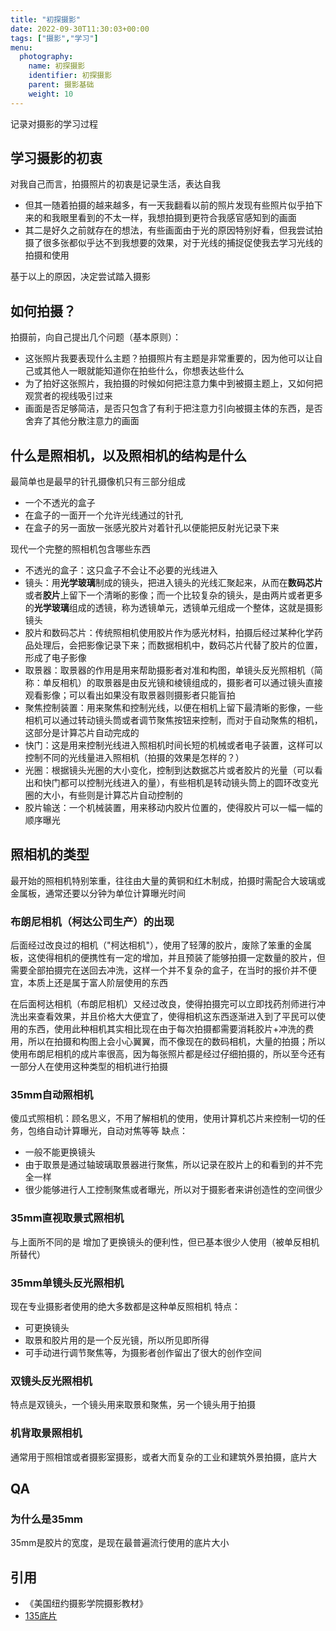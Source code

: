```yaml
---
title: "初探摄影"
date: 2022-09-30T11:30:03+00:00
tags: ["摄影","学习"]
menu:
  photography:
    name: 初探摄影
    identifier: 初探摄影
    parent: 摄影基础
    weight: 10
---
```


记录对摄影的学习过程
<!--more-->

## 学习摄影的初衷
对我自己而言，拍摄照片的初衷是记录生活，表达自我
- 但其一随着拍摄的越来越多，有一天我翻看以前的照片发现有些照片似乎拍下来的和我眼里看到的不太一样，我想拍摄到更符合我感官感知到的画面
- 其二是好久之前就存在的想法，有些画面由于光的原因特别好看，但我尝试拍摄了很多张都似乎达不到我想要的效果，对于光线的捕捉促使我去学习光线的拍摄和使用

基于以上的原因，决定尝试踏入摄影

## 如何拍摄？
拍摄前，向自己提出几个问题（基本原则）：
- 这张照片我要表现什么主题？拍摄照片有主题是非常重要的，因为他可以让自己或其他人一眼就能知道你在拍些什么，你想表达些什么
- 为了拍好这张照片，我拍摄的时候如何把注意力集中到被摄主题上，又如何把观赏者的视线吸引过来
- 画面是否足够简洁，是否只包含了有利于把注意力引向被摄主体的东西，是否舍弃了其他分散注意力的画面

## 什么是照相机，以及照相机的结构是什么
最简单也是最早的针孔摄像机只有三部分组成
- 一个不透光的盒子
- 在盒子的一面开一个允许光线通过的针孔
- 在盒子的另一面放一张感光胶片对着针孔以便能把反射光记录下来

现代一个完整的照相机包含哪些东西
- 不透光的盒子：这只盒子不会让不必要的光线进入
- 镜头：用**光学玻璃**制成的镜头，把进入镜头的光线汇聚起来，从而在**数码芯片**或者**胶片**上留下一个清晰的影像；而一个比较复杂的镜头，是由两片或者更多的**光学玻璃**组成的透镜，称为透镜单元，透镜单元组成一个整体，这就是摄影镜头
- 胶片和数码芯片：传统照相机使用胶片作为感光材料，拍摄后经过某种化学药品处理后，会把影像记录下来；而数据相机中，数码芯片代替了胶片的位置，形成了电子影像
- 取景器：取景器的作用是用来帮助摄影者对准和构图，单镜头反光照相机（简称：单反相机）的取景器是由反光镜和棱镜组成的，摄影者可以通过镜头直接观看影像；可以看出如果没有取景器则摄影者只能盲拍
- 聚焦控制装置：用来聚焦和控制光线，以便在相机上留下最清晰的影像，一些相机可以通过转动镜头筒或者调节聚焦按钮来控制，而对于自动聚焦的相机，这部分是计算芯片自动完成的
- 快门：这是用来控制光线进入照相机时间长短的机械或者电子装置，这样可以控制不同的光线量进入照相机（拍摄的效果是怎样的？）
- 光圈：根据镜头光圈的大小变化，控制到达数据芯片或者胶片的光量（可以看出和快门都可以控制光线进入的量），有些相机是转动镜头筒上的圆环改变光圈的大小，有些则是计算芯片自动控制的
- 胶片输送：一个机械装置，用来移动内胶片位置的，使得胶片可以一幅一幅的顺序曝光

## 照相机的类型

最开始的照相机特别笨重，往往由大量的黄铜和红木制成，拍摄时需配合大玻璃或金属板，通常还要以分钟为单位计算曝光时间

### 布朗尼相机（柯达公司生产）的出现
后面经过改良过的相机（"柯达相机"），使用了轻薄的胶片，废除了笨重的金属板，这使得相机的便携性有一定的增加，并且预装了能够拍摄一定数量的胶片，但需要全部拍摄完在送回去冲洗，这样一个并不复杂的盒子，在当时的报价并不便宜，本质上还是属于富人阶层使用的东西

在后面柯达相机（布朗尼相机）又经过改良，使得拍摄完可以立即找药剂师进行冲洗出来查看效果，并且价格大大便宜了，使得相机这东西逐渐进入到了平民可以使用的东西，使用此种相机其实相比现在由于每次拍摄都需要消耗胶片+冲洗的费用，所以在拍摄和构图上会小心翼翼，而不像现在的数码相机，大量的拍摄；所以使用布朗尼相机的成片率很高，因为每张照片都是经过仔细拍摄的，所以至今还有一部分人在使用这种类型的相机进行拍摄

### 35mm自动照相机
傻瓜式照相机：顾名思义，不用了解相机的使用，使用计算机芯片来控制一切的任务，包络自动计算曝光，自动对焦等等
缺点：
- 一般不能更换镜头
- 由于取景是通过轴玻璃取景器进行聚焦，所以记录在胶片上的和看到的并不完全一样
- 很少能够进行人工控制聚焦或者曝光，所以对于摄影者来讲创造性的空间很少

### 35mm直视取景式照相机
与上面所不同的是 增加了更换镜头的便利性，但已基本很少人使用（被单反相机所替代）

### 35mm单镜头反光照相机
现在专业摄影者使用的绝大多数都是这种单反照相机
特点：
- 可更换镜头
- 取景和胶片用的是一个反光镜，所以所见即所得
- 可手动进行调节聚焦等，为摄影者创作留出了很大的创作空间

### 双镜头反光照相机
特点是双镜头，一个镜头用来取景和聚焦，另一个镜头用于拍摄

### 机背取景照相机
通常用于照相馆或者摄影室摄影，或者大而复杂的工业和建筑外景拍摄，底片大


## QA
### 为什么是35mm
35mm是胶片的宽度，是现在最普遍流行使用的底片大小


## 引用

- 《美国纽约摄影学院摄影教材》
- [135底片](https://zh.m.wikipedia.org/zh-hans/135%E5%BA%95%E7%89%87)
